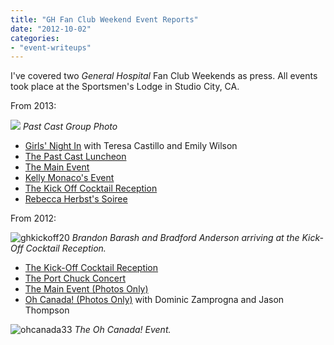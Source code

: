 ```yaml
---
title: "GH Fan Club Weekend Event Reports"
date: "2012-10-02"
categories:
- "event-writeups"
---
```


I've covered two _General Hospital_ Fan Club Weekends as press. All events took place at the Sportsmen's Lodge in Studio City, CA.

From 2013:

![](images/2013_Past_Cast_246-500x226.jpg) *Past Cast Group Photo*

- [Girls' Night In](http://allmywriters.net/?p=6541 "Girls' Night In") with Teresa Castillo and Emily Wilson
- [The Past Cast Luncheon](http://allmywriters.net/?p=6482 "Past Cast")
- [The Main Event](http://allmywriters.net/?p=6428 "The Main Event")
- [Kelly Monaco's Event](http://allmywriters.net/?p=6374 "Kelly Monaco GHFCW event")
- [The Kick Off Cocktail Reception](http://allmywriters.net/?p=6251 "Kick Off Cocktail Reception")
- [Rebecca Herbst's Soiree](http://allmywriters.net/?p=6362 "Rebecca Herbst Soiree Photos")

From 2012:

![](https://d2ypg8o05lff0b.cloudfront.net/wp-content/uploads/sites/3/2012/10/ghkickoff20.jpg "ghkickoff20") *Brandon Barash and Bradford Anderson arriving at the Kick-Off Cocktail Reception.*

- [The Kick-Off Cocktail Reception](http://allmywriters.net/?p=4546 "Kick-Off Cocktail Reception")
- [The Port Chuck Concert](http://allmywriters.net/?p=4672 "The Port Chuck Concert")
- [The Main Event (Photos Only)](https://www.facebook.com/media/set/?set=a.10151095278894607.439665.567409606&type=1&l=cdaf76ea69 "Main Event 2012 Photos")
- [Oh Canada! (Photos Only)](http://allmywriters.net/wp-content/uploads/2012/10/ohcanada56.jpg "Oh Canada! Photos") with Dominic Zamprogna and Jason Thompson

![](https://d2ypg8o05lff0b.cloudfront.net/wp-content/uploads/sites/3/2012/10/ohcanada33.jpg "ohcanada33") *The Oh Canada! Event.*

